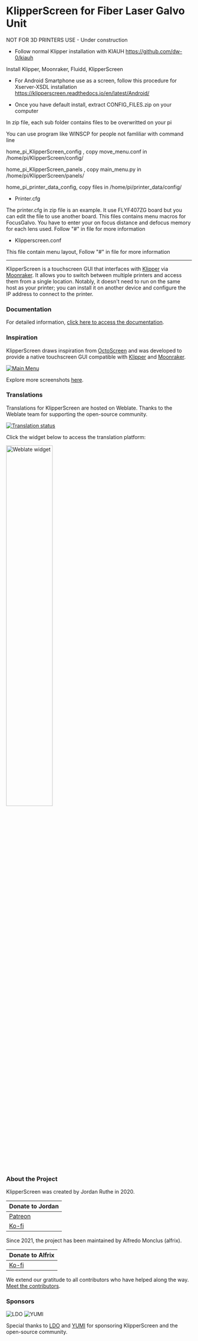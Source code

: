 # KlipperScreen for Fiber Laser Galvo Unit

NOT FOR 3D PRINTERS USE - Under construction

- Follow normal Klipper installation with KIAUH
    https://github.com/dw-0/kiauh

Install Klipper, Moonraker, Fluidd, KlipperScreen

- For Android Smartphone use as a screen, follow this procedure for Xserver-XSDL installation
   https://klipperscreen.readthedocs.io/en/latest/Android/

- Once you have default install, extract CONFIG_FILES.zip on your computer

In zip file, each sub folder contains files to be overwritted on your pi

You can use program like WINSCP for people not famliliar with command line

home_pi_KlipperScreen_config , copy move_menu.conf in /home/pi/KlipperScreen/config/

home_pi_KlipperScreen_panels , copy main_menu.py in /home/pi/KlipperScreen/panels/

home_pi_printer_data_config, copy files in /home/pi/printer_data/config/


- Printer.cfg

The printer.cfg in zip file is an example. It use FLYF407ZG board but you can edit the file to use another board. This files contains menu macros for FocusGalvo.
You have to enter your on focus distance and defocus memory for each lens used. 
Follow "#" in file for more information

- Klipperscreen.conf

This file contain menu layout, Follow "#" in file for more information

---------------------------------------------

KlipperScreen is a touchscreen GUI that interfaces with [Klipper](https://github.com/Klipper3d/klipper) via [Moonraker](https://github.com/arksine/moonraker). It allows you to switch between multiple printers and access them from a single location. Notably, it doesn't need to run on the same host as your printer; you can install it on another device and configure the IP address to connect to the printer.

### Documentation

For detailed information, [click here to access the documentation](https://klipperscreen.github.io/KlipperScreen/).

### Inspiration

KlipperScreen draws inspiration from [OctoScreen](https://github.com/Z-Bolt/OctoScreen/) and was developed to provide a native touchscreen GUI compatible with [Klipper](https://github.com/Klipper3d/klipper) and [Moonraker](https://github.com/arksine/moonraker).

[![Main Menu](docs/img/panels/main_panel.png)](https://klipperscreen.readthedocs.io/en/latest/Panels/)

Explore more screenshots [here](https://klipperscreen.readthedocs.io/en/latest/Panels/).

### Translations

Translations for KlipperScreen are hosted on Weblate. Thanks to the Weblate team for supporting the open-source community.

<a href="https://hosted.weblate.org/engage/klipperscreen/">
    <img src="https://hosted.weblate.org/widget/klipperscreen/svg-badge.svg" alt="Translation status" />
</a>

Click the widget below to access the translation platform:

<a href="https://hosted.weblate.org/engage/klipperscreen/">
    <img src="https://hosted.weblate.org/widget/klipperscreen/horizontal-auto.svg" alt="Weblate widget" width="50%" />
</a>

### About the Project

KlipperScreen was created by Jordan Ruthe in 2020.

| Donate to Jordan |
|------------------|
| [Patreon](https://www.patreon.com/klipperscreen) |
| [Ko-fi](https://ko-fi.com/klipperscreen) |

Since 2021, the project has been maintained by Alfredo Monclus (alfrix).

| Donate to Alfrix |
|------------------|
| [Ko-fi](https://ko-fi.com/alfrix) |

We extend our gratitude to all contributors who have helped along the way. [Meet the contributors](https://github.com/KlipperScreen/KlipperScreen/graphs/contributors).

### Sponsors

![LDO](docs/img/sponsors/LDO.png) ![YUMI](docs/img/sponsors/YUMI.png)

Special thanks to [LDO](https://ldomotors.com/) and [YUMI](https://wiki.yumi-lab.com/) for sponsoring KlipperScreen and the open-source community.
